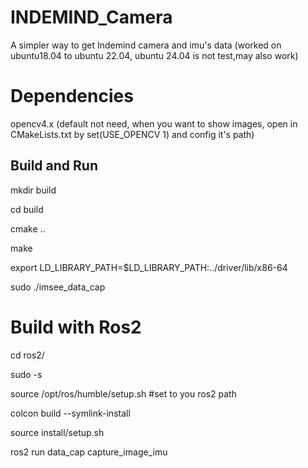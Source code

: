 # INDEMIND_Camera

A simpler way to get Indemind camera and imu's data (worked on ubuntu18.04 to ubuntu 22.04, ubuntu 24.04 is not test,may also work)

# Dependencies

opencv4.x (default not need, when you want to show images, open in CMakeLists.txt by set(USE_OPENCV 1) and config it's path)

## Build and Run


mkdir build

cd build

cmake .. 

make

export LD_LIBRARY_PATH=$LD_LIBRARY_PATH:../driver/lib/x86-64

sudo ./imsee_data_cap


# Build with Ros2


cd ros2/

sudo -s

source /opt/ros/humble/setup.sh #set to you ros2 path

colcon build --symlink-install

source install/setup.sh

ros2 run data_cap capture_image_imu

